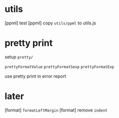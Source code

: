 # utils

[ppml] test
[ppml] copy `utils/ppml` to utils.js

# pretty print

setup `pretty/`

`prettyFormatValue`
`prettyFormatSexp`
`prettyFormatExp`

use pretty print in error report

# later

[format] `formatLeftMargin`
[format] remove `indent`
